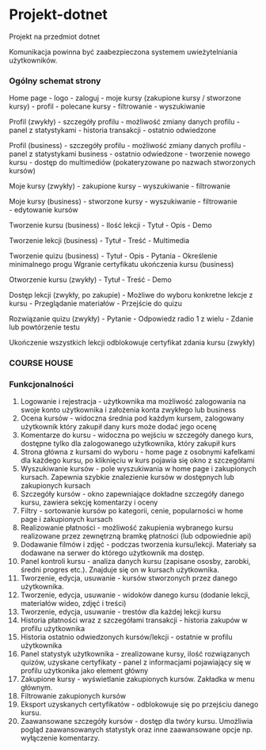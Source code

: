 # Projekt-dotnet
Projekt na przedmiot dotnet

Komunikacja powinna być zaabezpieczona systemem uwieżytelniania użytkowników.

### Ogólny schemat strony
Home page 
          - logo 
          - zaloguj 
          - moje kursy (zakupione kursy / stworzone kursy)
          - profil
          - polecane kursy 
          - filtrowanie 
          - wyszukiwanie 

Profil (zwykły) 
          - szczegóły profilu
          - możliwość zmiany danych profilu
          - panel z statystykami
          - historia transakcji
          - ostatnio odwiedzone
          
Profil (business) 
          - szczegóły profilu
          - możliwość zmiany danych profilu
          - panel z statystykami business
          - ostatnio odwiedzone
          - tworzenie nowego kursu
          - dostęp do multimediów (pokateryzowane po nazwach stworzonych kursów)
          
Moje kursy (zwykły)
          - zakupione kursy
          - wyszukiwanie
          - filtrowanie
          
Moje kursy (business)
          - stworzone kursy
          - wyszukiwanie
          - filtrowanie        
          - edytowanie kursów
          
Tworzenie kursu (business)
          - Ilość lekcji
          - Tytuł 
          - Opis 
          - Demo
          
Tworzenie lekcji (business)
          - Tytuł
          - Treść
          - Multimedia
          
Tworzenie quizu (business)
          - Tytuł
          - Opis 
          - Pytania 
          - Określenie minimalnego progu 
Wgranie certyfikatu ukończenia kursu (business)

Otworzenie kursu (zwykły)
          - Tytuł 
          - Treść
          - Demo 
          
Dostęp lekcji (zwykły, po zakupie)
          - Możliwe do wyboru konkretne lekcje z kursu
          - Przeglądanie materiałów
          - Przejście do quizu
          
Rozwiązanie quizu (zwykły)
          - Pytanie 
          - Odpowiedz radio 1 z wielu 
          - Zdanie lub powtórzenie testu
          
Ukończenie wszystkich lekcji odblokowuje certyfikat zdania kursu (zwykły)

### COURSE HOUSE

### Funkcjonalności 
1. Logowanie i rejestracja - użytkownika ma możliwość zalogowania na swoje konto użytkownika i założenia konta zwykłego lub business
2. Ocena kursów - widoczna średnia pod każdym kursem, zalogowany użytkownik który zakupił dany kurs może dodać jego ocenę
3. Komentarze do kursu - widoczna po wejściu w szczegóły danego kurs, dostępne tylko dla zalogowanego użytkownika, który zakupił kurs 
4. Strona główna z kursami do wyboru - home page z osobnymi kafelkami dla każdego kursu, po kliknięciu w kurs pojawia się okno z szczegółami 
5. Wyszukiwanie kursów - pole wyszukiwania w home page i zakupionych kursach. Zapewnia szybkie znalezienie kursów w dostępnych lub zakupionych kursach
6. Szczegóły kursów - okno zapewniające dokładne szczegóły danego kursu, zawiera sekcję komentarzy i oceny
7. Filtry - sortowanie kursów po kategorii, cenie, popularności w home page i zakupionych kursach
8. Realizowanie płatności - możliwość zakupienia wybranego kursu realizowane przez zewnętrzną bramkę płatności (lub odpowiednie api)
9. Dodawanie filmów i zdjęć - podczas tworzenia kursu/lekcji. Materiały sa dodawane na serwer do którego użytkownik ma dostęp.
10. Panel kontroli kursu - analiza danych kursu (zapisane ososby, zarobki, średni progres etc.). Znajduje się on w kursach użytkownika.
11. Tworzenie, edycja, usuwanie - kursów stworzonych przez danego użytkownika.
12. Tworzenie, edycja, usuwanie - widoków danego kursu (dodanie lekcji, materiałów wideo, zdjęć i treści)
13. Tworzenie, edycja, usuwanie - trestów dla każdej lekcji kursu
14. Historia płatności wraz z szczegółami transakcji - historia zakupów w profilu użytkownika 
15. Historia ostatnio odwiedzonych kursów/lekcji - ostatnie w profilu użytkownika
16. Panel statystyk użytkownika - zrealizowane kursy, ilość rozwiązanych quizów, uzyskane certyfikaty - panel z informacjami pojawiający się w profilu użytkonika jako element główny
17. Zakupione kursy - wyświetlanie zakupionych kursów. Zakładka w menu głównym.
18. Filtrowanie zakupionych kursów
19. Eksport uzyskanych certyfikatów - odblokowuje się po przejściu danego kursu.
20. Zaawansowane szczegóły kursów - dostęp dla twóry kursu. Umożliwia pogląd zaawansowanych statystyk oraz inne zaawansowane opcje np. wyłączenie komentarzy.
